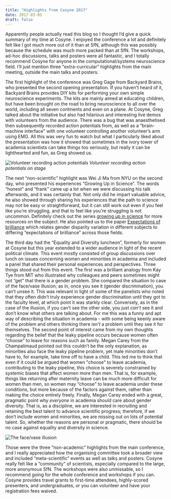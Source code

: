 ```yaml
---
title: "Highlights from Cosyne 2017"
date: 2017-03-05
draft: false
---
```


Apparently people actually read this blog so I thought I’d give a quick summary of my time at Cosyne. I enjoyed the conference a lot and definitely felt like I got much more out of it than at SfN, although this was possibly because the schedule was much more packed than at SfN. The workshops, ad-hoc discussions, talks and posters were all fantastic, and I totally recommend Cosyne for anyone in the computational/systems neuroscience field. I’ll just mention three "extra-curricular" highlights from the main meeting, outside the main talks and posters.

The first highlight of the conference was Greg Gage from Backyard Brains, who presented the second opening presentation. If you haven’t heard of it, Backyard Brains provides DIY kits for performing your own simple neuroscience experiments. The kits are mainly aimed at educating children, but have been brought on the road to bring neuroscience to all over the world, including all seven continents and even on a plane. At Cosyne, Greg talked about the initiative but also had hilarious and interesting live demos with volunteers from the audience. There was a bug that was anaesthetised then subsequently recorded action potentials from, as well as a “brain-machine interface” with one volunteer controlling another volunteer’s arm using EMG. All this was very fun to watch but what I particularly liked about the presentation was how it showed that sometimes in the ivory tower of academia scientists can take things too seriously, but really it can be lighthearted and fun, as Greg showed us.

![Volunteer recording action potentials](http://i.imgur.com/guN22Vr.png)
*Volunteer recording action potentials on stage*

The next “non-scientific” highlight was Wei Ji Ma from NYU on the second day, who presented his experiences “Growing Up in Science”. The words “honest” and “frank” came up a lot when we were discussing his talk afterwards, and it was certainly that. Not only did he impart valuable advice, he also showed through sharing his experiences that the path to science may not be easy or straightforward, but it can still work out even if you feel like you’re struggling, and that to feel like you're struggling is not uncommon. Definitely check out the series [growing up in science](http://www.cns.nyu.edu/events/growingupinscience/) for more resources on the subject. He also pointed us to the paper [Expectations of brilliance](http://science.sciencemag.org/content/347/6219/262) which relates gender disparity variation in different subjects to differing “expectations of brilliance” across those fields. 

The third day had the “Equality and Diversity luncheon”, formerly for women at Cosyne but this year extended to a wider audience in light of the recent political climate. This event mostly consisted of group discussions over lunch on issues concerning women and minorities in academia and included a panel that shared their personal experiences and perspectives. Three things stood out from this event. The first was a brilliant analogy from Kay Tye from MIT who illustrated why colleagues and peers sometimes might not “get” that there is a gender problem. She compared the situation to case of the face/vase illusion; as in, once you see it (gender discrimination), you can’t unsee it. This was relevant in light of some of the panelists who noted that they often didn’t truly experience gender discrimination until they got to the faculty level, at which point it was starkly clear. Conversely, as in the case of the illusion, if you can’t see the other side, you just *can’t* see it and don’t know what others are talking about. For me this was a funny and apt way of describing the situation in academia - with some being keenly aware of the problem and others thinking there *isn’t* a problem until they see it for themselves. The second point of interest came from my own thoughts regarding the belief that the leaky pipeline occurs because women often “choose” to leave for reasons such as family. Megan Carey from the Champalimaud pointed out this couldn’t be the only explanation, as minorities also face the leaky pipeline problem, yet male minorities don’t have to, for example, take time off to have a child. This led me to think that even if it could be argued that women "choose" to leave academia, contributing to the leaky pipeline, this choice is severely constrained by systemic biases that affect women more than men. That is, for example, things like returning after maternity leave can be much more difficult for women than men, so women may “choose” to leave academia under these conditions, but more because of the factors against them, rather than making the choice entirely freely. Finally, Megan Carey ended with a great, pragmatic point why *everyone* in academia should care about gender diversity. That is, as a discipline, we are interested in recruiting and retaining the best talent to advance scientific progress; therefore, if we don’t include women and minorities, we are missing out on lots of potential talent. So, whether the reasons are personal or pragmatic, there should be no case against equality and diversity in science.

![The face/vase illusion](http://i.imgur.com/UwGP0AGm.jpg)

Those were the three “non-academic” highlights from the main conference, and I really appreciated how the organising committee took a broader view and included “meta-scientific” events as well as talks and posters. Cosyne really felt like a “community” of scientists, especially compared to the large, more anonymous SfN. The workshops were also unmissable, so I recommend going for the whole conference and workshops if you can. Cosyne provides travel grants to first-time attendees, highly-scored presenters, and undergraduates, or you can volunteer and have your registration fees waived. 